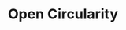 ---
title: Open Circularity
url: 'https://opencircularity.info/'
tags:
  - community
  - developers
  - recycling
  - making
countries:
  - de
categories:
  - a1a4ac88-627d-4bc7-a5b5-d3dcdc10cc43
description: >
  Lars Zimmermann runs Mifactori Design & Activism Studio in Berlin. This
  website is where he shares content & thoughts on Open Source Circularity.
  General idea is - open source all products, allowing them to be repaired or
  repurposed if they break rather than ending up in landfill.
image: null
blueprint: action

---